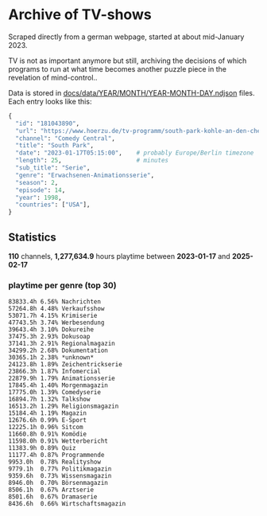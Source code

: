 # Archive of TV-shows

Scraped directly from a german webpage, started at about mid-January 2023.

TV is not as important anymore but still, archiving the decisions of which programs to run at what time
becomes another puzzle piece in the revelation of mind-control.. 

Data is stored in [docs/data/YEAR/MONTH/YEAR-MONTH-DAY.ndjson](docs/data/) files. 
Each entry looks like this:

```python
{
  "id": "181043890", 
  "url": "https://www.hoerzu.de/tv-programm/south-park-kohle-an-den-chefkoch/bid_181043890/", 
  "channel": "Comedy Central", 
  "title": "South Park", 
  "date": "2023-01-17T05:15:00",    # probably Europe/Berlin timezone 
  "length": 25,                     # minutes 
  "sub_title": "Serie", 
  "genre": "Erwachsenen-Animationsserie", 
  "season": 2, 
  "episode": 14, 
  "year": 1998, 
  "countries": ["USA"],
}
```

## Statistics

**110** channels, **1,277,634.9** hours playtime between **2023-01-17** and **2025-02-17**


### playtime per genre (top 30)

    83833.4h 6.56% Nachrichten
    57264.8h 4.48% Verkaufsshow
    53071.7h 4.15% Krimiserie
    47743.5h 3.74% Werbesendung
    39643.4h 3.10% Dokureihe
    37475.3h 2.93% Dokusoap
    37141.3h 2.91% Regionalmagazin
    34299.2h 2.68% Dokumentation
    30365.1h 2.38% *unknown*
    24123.8h 1.89% Zeichentrickserie
    23866.3h 1.87% Infomercial
    22879.9h 1.79% Animationsserie
    17845.4h 1.40% Morgenmagazin
    17775.0h 1.39% Comedyserie
    16894.7h 1.32% Talkshow
    16513.2h 1.29% Religionsmagazin
    15184.4h 1.19% Magazin
    12676.6h 0.99% E-Sport
    12225.1h 0.96% Sitcom
    11660.8h 0.91% Komödie
    11598.0h 0.91% Wetterbericht
    11383.9h 0.89% Quiz
    11177.4h 0.87% Programmende
    9953.0h  0.78% Realityshow
    9779.1h  0.77% Politikmagazin
    9359.6h  0.73% Wissensmagazin
    8946.0h  0.70% Börsenmagazin
    8506.1h  0.67% Arztserie
    8501.6h  0.67% Dramaserie
    8436.6h  0.66% Wirtschaftsmagazin
